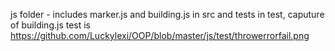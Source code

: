js folder - includes marker.js and building.js in src and tests in test, caputure of building.js test is https://github.com/Luckylexi/OOP/blob/master/js/test/throwerrorfail.png
